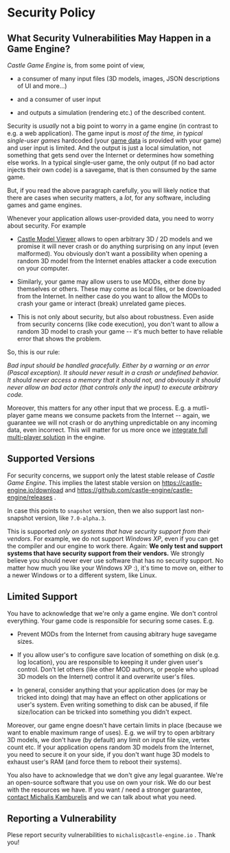 # Security Policy

## What Security Vulnerabilities May Happen in a Game Engine?

_Castle Game Engine_ is, from some point of view, 

- a consumer of many input files (3D models, images, JSON descriptions of UI and more...) 

- and a consumer of user input

- and outputs a simulation (rendering etc.) of the described content.

Security is _usually_ not a big point to worry in a game engine (in contrast to e.g. a web application). The game input is _most of the time, in typical single-user games_ hardcoded (your [game data](https://castle-engine.io/data) is provided with your game) and user input is limited. And the output is just a local simulation, not something that gets send over the Internet or determines how something else works. In a typical single-user game, the only output (if no bad actor injects their own code) is a savegame, that is then consumed by the same game.

But, if you read the above paragraph carefully, you will likely notice that there are cases when security matters, a _lot_, for any software, including games and game engines.

Whenever your application allows user-provided data, you need to worry about security. For example 

- [Castle Model Viewer](https://castle-engine.io/castle-model-viewer) allows to open arbitrary 3D / 2D models and we promise it will never crash or do anything surprising on any input (even malformed). You obviously don't want a possibility when opening a random 3D model from the Internet enables attacker a code execution on your computer.

- Similarly, your game may allow users to use MODs, either done by themselves or others. These may come as local files, or be downloaded from the Internet. In neither case do you want to allow the MODs to crash your game or interact (break) unrelated game pieces. 

- This is not only about security, but also about robustness. Even aside from security concerns (like code execution), you don't want to allow a random 3D model to crash your game -- it's much better to have reliable error that shows the problem.

So, this is our rule:

_Bad input should be handled gracefully. Either by a warning or an error (Pascal exception). It should never result in a crash or undefined behavior. It should never access a memory that it should not, and obviously it should never allow an bad actor (that controls only the input) to execute arbitrary code._

Moreover, this matters for any other input that we process. E.g. a mutli-player game means we consume packets from the Internet -- again, we guarantee we will not crash or do anything unpredictable on any incoming data, even incorrect. This will matter for us more once we [integrate full multi-player solution](https://castle-engine.io/roadmap#_integration_with_nakama_scalable_server_for_social_and_real_time_games_and_apps) in the engine.

## Supported Versions

For security concerns, we support only the latest stable release of _Castle Game Engine_. This implies the latest stable version on https://castle-engine.io/download and https://github.com/castle-engine/castle-engine/releases . 

In case this points to `snapshot` version, then we also support last non-snapshot version, like `7.0-alpha.3`.

This is supported _only on systems that have security support from their vendors_. For example, we do not support _Windows XP_, even if you can get the compiler and our engine to work there. Again: **We only test and support systems that have security support from their vendors.** We strongly believe you should never ever use software that has no security support. No matter how much you like your Windows XP :), it's time to move on, either to a newer Windows or to a different system, like Linux.

## Limited Support

You have to acknowledge that we're only a game engine. We don't control everything. Your game code is responsible for securing some cases. E.g. 

- Prevent MODs from the Internet from causing abitrary huge savegame sizes.

- If you allow user's to configure save location of something on disk (e.g. log location), you are responsible to keeping it under given user's control. Don't let others (like other MOD authors, or people who upload 3D models on the Internet) control it and overwrite user's files.

- In general, consider anything that your application does (or may be tricked into doing) that may have an effect on other applications or user's system. Even writing something to disk can be abused, if file size/location can be tricked into something you didn't expect.

Moreover, our game engne doesn't have certain limits in place (because we want to enable maximum range of uses). E.g. we *will* try to open arbitrary 3D models, we don't have (by default) any limit on input file size, vertex count etc. If your application opens random 3D models from the Internet, you need to secure it on your side, if you don't want huge 3D models to exhaust user's RAM (and force them to reboot their systems). 

You also have to acknowledge that we don't give any legal guarantee. We're an open-source software that you use on own your risk. We do our best with the resources we have. If you want / need a stronger guarantee, [contact Michalis Kamburelis](https://castle-engine.io/donate_other.php) and we can talk about what you need.

## Reporting a Vulnerability

Plese report security vulnerabilities to `michalis@castle-engine.io` . Thank you!
